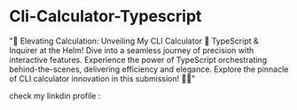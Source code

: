 ﻿# Cli-Calculator-Typescript
"🌟 Elevating Calculation: Unveiling My CLI Calculator 🚀 TypeScript & Inquirer at the Helm! Dive into a seamless journey of precision with interactive features. Experience the power of TypeScript orchestrating behind-the-scenes, delivering efficiency and elegance. Explore the pinnacle of CLI calculator innovation in this submission! 🔢💡"

check my linkdin profile : 
